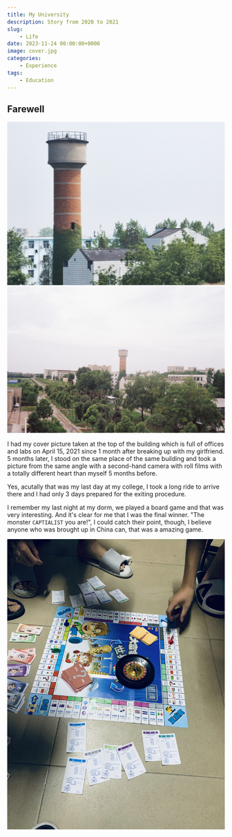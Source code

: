 ```yaml
---
title: My University
description: Story from 2020 to 2021
slug: 
    - Life
date: 2023-11-24 00:00:00+0000
image: cover.jpg
categories:
    - Experience 
tags:
    - Education
---
```


## Farewell

![April 15, 2021](cover.jpg) ![Sept. 7, 2021](tower.JPG)

I had my cover picture taken at the top of the building which is full of offices and labs on April 15, 2021 since 1 month after breaking up with my girlfriend. 5 months later, I stood on the same place of the same building and took a picture from the same angle with a second-hand camera with roll films with a totally different heart than myself 5 months before.

Yes, acutally that was my last day at my college, I took a long ride to arrive there and I had only 3 days prepared for the exiting procedure.

I remember my last night at my dorm, we played a board game and that was very interesting. And it's clear for me that I was the final winner. "The monster `CAPTIALIST` you are!", I could catch their point, though, I believe anyone who was brought up in China can, that was a amazing game.

![Board Game](board_game.JPEG)


